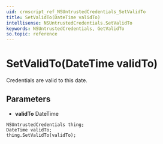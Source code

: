 ```yaml
---
uid: crmscript_ref_NSUntrustedCredentials_SetValidTo
title: SetValidTo(DateTime validTo)
intellisense: NSUntrustedCredentials.SetValidTo
keywords: NSUntrustedCredentials, GetValidTo
so.topic: reference
---
```


# SetValidTo(DateTime validTo)

Credentials are valid to this date.

## Parameters

* **validTo** DateTime

```crmscript
NSUntrustedCredentials thing;
DateTime validTo;
thing.SetValidTo(validTo);
```

